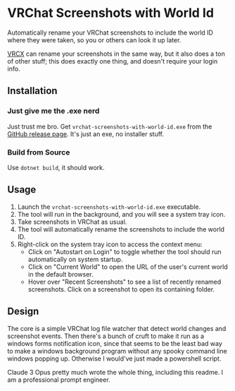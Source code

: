 # VRChat Screenshots with World Id

Automatically rename your VRChat screenshots to include the world ID where they were taken, so you or others can look it up later.

[VRCX](https://github.com/vrcx-team/VRCX/) can rename your screenshots in the same way, but it also does a ton of other stuff; this does exactly one thing, and doesn't require your login info.

## Installation

### Just give me the .exe nerd

Just trust me bro. Get `vrchat-screenshots-with-world-id.exe` from the [GitHub release page](https://github.com/hiinaspace/vrchat-screenshots-with-world-id/releases). It's just an exe, no installer stuff.

### Build from Source

Use `dotnet build`, it should work.

## Usage

1. Launch the `vrchat-screenshots-with-world-id.exe` executable.
2. The tool will run in the background, and you will see a system tray icon.
3. Take screenshots in VRChat as usual.
4. The tool will automatically rename the screenshots to include the world ID.
5. Right-click on the system tray icon to access the context menu:
   - Click on "Autostart on Login" to toggle whether the tool should run automatically on system startup.
   - Click on "Current World" to open the URL of the user's current world in the default browser.
   - Hover over "Recent Screenshots" to see a list of recently renamed screenshots. Click on a screenshot to open its containing folder.

## Design

The core is a simple VRChat log file watcher that detect world changes and screenshot events. Then there's a bunch of cruft to make it run as a windows forms notification icon, since that seems to be the least bad way to make a windows background program without any spooky command line windows popping up. Otherwise I would've just made a powershell script.

Claude 3 Opus pretty much wrote the whole thing, including this readme. I am a professional prompt engineer.
